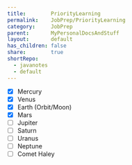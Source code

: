 ```yaml
---  
title:        PriorityLearning  
permalink:    JobPrep/PriorityLearning  
category:     JobPrep  
parent:       MyPersonalDocsAndStuff  
layout:       default  
has_children: false  
share:        true  
shortRepo:    
  - javanotes    
  - default      
---  
```

  
- [x] Mercury   
- [x] Venus   
- [x] Earth (Orbit/Moon)   
- [x] Mars   
- [ ] Jupiter   
- [ ] Saturn   
- [ ] Uranus   
- [ ] Neptune   
- [ ] Comet Haley
